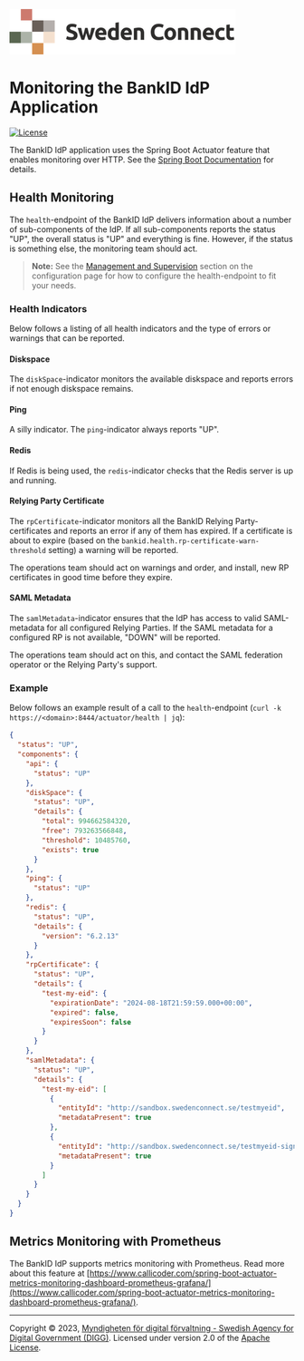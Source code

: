 ![Logo](images/sweden-connect.png)

# Monitoring the BankID IdP Application

[![License](https://img.shields.io/badge/License-Apache%202.0-blue.svg)](https://opensource.org/licenses/Apache-2.0)

The BankID IdP application uses the Spring Boot Actuator feature that enables monitoring over HTTP.
See the [Spring Boot Documentation](https://docs.spring.io/spring-boot/docs/current/reference/htmlsingle/#actuator.monitoring) for details.

<a name="health-monitoring"></a>
## Health Monitoring

The `health`-endpoint of the BankID IdP delivers information about a number of sub-components of the
IdP. If all sub-components reports the status "UP", the overall status is "UP" and everything is fine.
However, if the status is something else, the monitoring team should act. 

> **Note:** See the [Management and Supervision](configuration.html#management-and-supervision)
section on the configuration page for how to configure the health-endpoint to fit your needs.

### Health Indicators

Below follows a listing of all health indicators and the type of errors or warnings that can be
reported.

#### Diskspace

The `diskSpace`-indicator monitors the available diskspace and reports errors if not enough diskspace
remains.

#### Ping

A silly indicator. The `ping`-indicator always reports "UP".

#### Redis

If Redis is being used, the `redis`-indicator checks that the Redis server is up and running.

#### Relying Party Certificate

The `rpCertificate`-indicator monitors all the BankID Relying Party-certificates and reports an
error if any of them has expired. If a certificate is about to expire (based on the `bankid.health.rp-certificate-warn-threshold` setting) a warning will be reported.

The operations team should act on warnings and order, and install, new RP certificates in good time
before they expire.

#### SAML Metadata

The `samlMetadata`-indicator ensures that the IdP has access to valid SAML-metadata for all
configured Relying Parties. If the SAML metadata for a configured RP is not available, "DOWN"
will be reported.

The operations team should act on this, and contact the SAML federation operator or the
Relying Party's support.


### Example

Below follows an example result of a call to the `health`-endpoint (`curl -k https://<domain>:8444/actuator/health | jq`):

```json
{
  "status": "UP",
  "components": {
    "api": {
      "status": "UP"
    },
    "diskSpace": {
      "status": "UP",
      "details": {
        "total": 994662584320,
        "free": 793263566848,
        "threshold": 10485760,
        "exists": true
      }
    },
    "ping": {
      "status": "UP"
    },
    "redis": {
      "status": "UP",
      "details": {
        "version": "6.2.13"
      }
    },
    "rpCertificate": {
      "status": "UP",
      "details": {
        "test-my-eid": {
          "expirationDate": "2024-08-18T21:59:59.000+00:00",
          "expired": false,
          "expiresSoon": false
        }
      }
    },
    "samlMetadata": {
      "status": "UP",
      "details": {
        "test-my-eid": [
          {
            "entityId": "http://sandbox.swedenconnect.se/testmyeid",
            "metadataPresent": true
          },
          {
            "entityId": "http://sandbox.swedenconnect.se/testmyeid-sign",
            "metadataPresent": true
          }
        ]
      }
    }
  }
}
```

<a name="metrics-monitoring-with-prometheus"></a>
## Metrics Monitoring with Prometheus

The BankID IdP supports metrics monitoring with Prometheus. Read more about this feature
at [https://www.callicoder.com/spring-boot-actuator-metrics-monitoring-dashboard-prometheus-grafana/](https://www.callicoder.com/spring-boot-actuator-metrics-monitoring-dashboard-prometheus-grafana/).

-----

Copyright &copy; 2023, [Myndigheten för digital förvaltning - Swedish Agency for Digital Government (DIGG)](http://www.digg.se). Licensed under version 2.0 of the [Apache License](http://www.apache.org/licenses/LICENSE-2.0).
